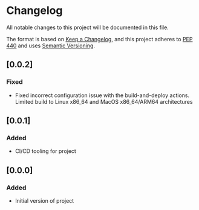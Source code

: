 # Changelog

All notable changes to this project will be documented in this file.

The format is based on [Keep a Changelog](https://keepachangelog.com/en/1.0.0/),
and this project adheres to [PEP 440](https://www.python.org/dev/peps/pep-0440/)
and uses [Semantic Versioning](https://semver.org/spec/v2.0.0.html).

## [0.0.2]
### Fixed
- Fixed incorrect configuration issue with the build-and-deploy actions. Limited build to Linux x86_64 and MacOS x86_64/ARM64 architectures

## [0.0.1]
### Added
- CI/CD tooling for project

## [0.0.0]
### Added
- Initial version of project
